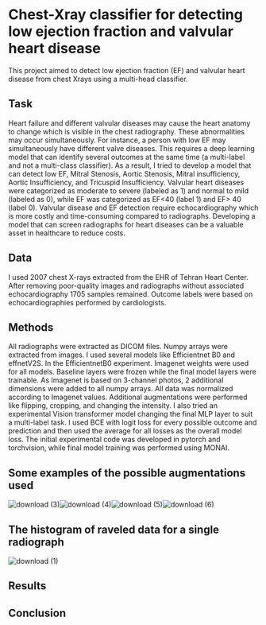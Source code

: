 # Chest-Xray classifier for detecting low ejection fraction and valvular heart disease

This project aimed to detect low ejection fraction (EF) and valvular heart disease from chest Xrays using a multi-head classifier.

## Task
Heart failure and different valvular diseases may cause the heart anatomy to change which is visible in the chest radiography. These abnormalities may occur simultaneously. For instance, a person with low EF may simultaneously have different valve diseases. This requires a deep learning model that can identify several outcomes at the same time (a multi-label and not a multi-class classifier). As a result, I tried to develop a model that can detect low EF, Mitral Stenosis, Aortic Stenosis, Mitral insufficiency, Aortic Insufficiency, and Tricuspid Insufficiency. Valvular heart diseases were categorized as moderate to severe (labeled as 1) and normal to mild (labeled as 0), while EF was categorized as EF<40 (label 1) and EF> 40 (label 0). Valvular disease and EF detection require echocardiography which is more costly and time-consuming compared to radiographs. Developing a model that can screen radiographs for heart diseases can be a valuable asset in healthcare to reduce costs. 

## Data
I used 2007 chest X-rays extracted from the EHR of Tehran Heart Center. After removing poor-quality images and radiographs without associated echocardiography 1705 samples remained. Outcome labels were based on echocardiographies performed by cardiologists. 

## Methods
All radiographs were extracted as DICOM files. Numpy arrays were extracted from images. I used several models like Efficientnet B0 and effnetV2S. In the EfficientnetB0 experiment. Imagenet weights were used for all models. Baseline layers were frozen while the final model layers were trainable. As Imagenet is based on 3-channel photos, 2 additional dimensions were added to all numpy arrays. All data was normalized according to Imagenet values. Additional augmentations were performed like flipping, cropping, and changing the intensity. I also tried an experimental Vision transformer model changing the final MLP layer to suit a multi-label task. I used BCE with logit loss for every possible outcome and prediction and then used the average for all losses as the overall model loss. The initial experimental code was developed in pytorch and torchvision, while final model training was performed using MONAI.

## Some examples of the possible augmentations used



![download (3)](https://github.com/Sepehr-76/Chest-Xray-multilabel-classifier/assets/136221815/374dba54-ea83-4b0a-aaaa-b8b1035cee90)![download (4)](https://github.com/Sepehr-76/Chest-Xray-multilabel-classifier/assets/136221815/97271c45-cb6b-42a2-a215-04b5de555697)![download (5)](https://github.com/Sepehr-76/Chest-Xray-multilabel-classifier/assets/136221815/c5ae36c9-4f71-470a-b71c-b318f88fd039)![download (6)](https://github.com/Sepehr-76/Chest-Xray-multilabel-classifier/assets/136221815/b5c5e317-a60b-4142-b06a-448331bf9bb3)

## The histogram of raveled data for a single radiograph

![download (1)](https://github.com/Sepehr-76/Chest-Xray-multilabel-classifier/assets/136221815/43988217-f63e-4316-b4f4-6e3ebfa02d9b)


## Results


## Conclusion


